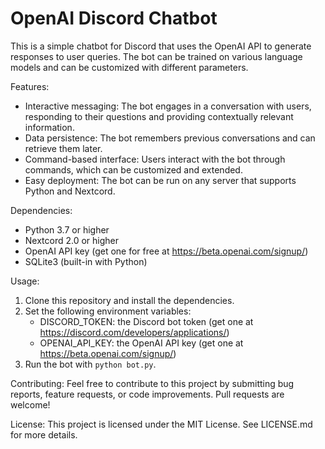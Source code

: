# OpenAI Discord Chatbot

This is a simple chatbot for Discord that uses the OpenAI API to generate responses to user queries. The bot can be trained on various language models and can be customized with different parameters.

Features:
- Interactive messaging: The bot engages in a conversation with users, responding to their questions and providing contextually relevant information.
- Data persistence: The bot remembers previous conversations and can retrieve them later.
- Command-based interface: Users interact with the bot through commands, which can be customized and extended.
- Easy deployment: The bot can be run on any server that supports Python and Nextcord.

Dependencies:
- Python 3.7 or higher
- Nextcord 2.0 or higher
- OpenAI API key (get one for free at https://beta.openai.com/signup/)
- SQLite3 (built-in with Python)

Usage:
1. Clone this repository and install the dependencies.
2. Set the following environment variables:
    - DISCORD_TOKEN: the Discord bot token (get one at https://discord.com/developers/applications/)
    - OPENAI_API_KEY: the OpenAI API key (get one at https://beta.openai.com/signup/)
3. Run the bot with `python bot.py`.

Contributing:
Feel free to contribute to this project by submitting bug reports, feature requests, or code improvements. Pull requests are welcome!

License:
This project is licensed under the MIT License. See LICENSE.md for more details.
